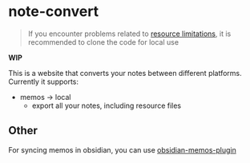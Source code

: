 # note-convert

> If you encounter problems related to [resource limitations](https://vercel.com/docs/concepts/limits/overview), it is recommended to clone the code for local use

**WIP**

This is a website that converts your notes between different platforms.
Currently it supports:

- memos -> local
  - export all your notes, including resource files

## Other

For syncing memos in obsidian, you can use [obsidian-memos-plugin](https://github.com/hyoban/obsidian-memos-plugin)
